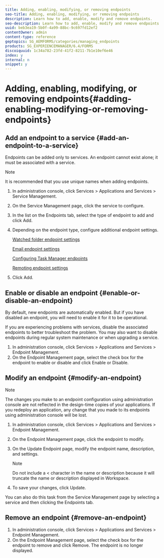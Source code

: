 ```yaml
---
title: Adding, enabling, modifying, or removing endpoints
seo-title: Adding, enabling, modifying, or removing endpoints
description: Learn how to add, enable, modify and remove endpoints.
seo-description: Learn how to add, enable, modify and remove endpoints.
uuid: beb3ea19-5b0f-4a99-88bc-9c697fd12ef2
contentOwner: admin
content-type: reference
geptopics: SG_AEMFORMS/categories/managing_endpoints
products: SG_EXPERIENCEMANAGER/6.4/FORMS
discoiquuid: 1c34a782-23fd-41f2-8211-7b1e10ef6e46
index: y
internal: n
snippet: y
---
```


# Adding, enabling, modifying, or removing endpoints{#adding-enabling-modifying-or-removing-endpoints}

## Add an endpoint to a service {#add-an-endpoint-to-a-service}

Endpoints can be added only to services. An endpoint cannot exist alone; it must be associated with a service.

>[!NOTE]
>
>It is recommended that you use unique names when adding endpoints.

1. In administration console, click Services &gt; Applications and Services &gt; Service Management.
1. On the Service Management page, click the service to configure.
1. In the list on the Endpoints tab, select the type of endpoint to add and click Add.
1. Depending on the endpoint type, configure additional endpoint settings.

   [Watched folder endpoint settings](../../../forms/using/admin-help/configuring-watched-folder-endpoints.md#watched-folder-endpoint-settings)

   [Email endpoint settings](../../../forms/using/admin-help/configuring-email-endpoints.md#email-endpoint-settings)

   [Configuring Task Manager endpoints](../../../forms/using/admin-help/configuring-task-manager-endpoints.md#configuring-task-manager-endpoints)

   [Remoting endpoint settings](../../../forms/using/admin-help/configuring-remoting-endpoints.md#remoting-endpoint-settings)

1. Click Add.

## Enable or disable an endpoint {#enable-or-disable-an-endpoint}

By default, new endpoints are automatically enabled. But if you have disabled an endpoint, you will need to enable it for it to be operational.

If you are experiencing problems with services, disable the associated endpoints to better troubleshoot the problem. You may also want to disable endpoints during regular system maintenance or when upgrading a service.

1. In administration console, click Services &gt; Applications and Services &gt; Endpoint Management.
1. On the Endpoint Management page, select the check box for the endpoint to enable or disable and click Enable or Disable.

## Modify an endpoint {#modify-an-endpoint}

>[!NOTE]
>
>The changes you make to an endpoint configuration using administration console are not reflected in the design-time copies of your applications. If you redeploy an application, any change that you made to its endpoints using administration console will be lost.

1. In administration console, click Services &gt; Applications and Services &gt; Endpoint Management.
1. On the Endpoint Management page, click the endpoint to modify.
1. On the Update Endpoint page, modify the endpoint name, description, and settings.

   >[!NOTE]
   >
   >Do not include a &lt; character in the name or description because it will truncate the name or description displayed in Workspace.

1. To save your changes, click Update.

You can also do this task from the Service Management page by selecting a service and then clicking the Endpoints tab.

## Remove an endpoint {#remove-an-endpoint}

1. In administration console, click Services &gt; Applications and Services &gt; Endpoint Management.
1. On the Endpoint Management page, select the check box for the endpoint to remove and click Remove. The endpoint is no longer displayed.

